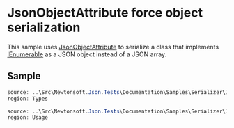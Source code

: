 ﻿# JsonObjectAttribute force object serialization

This sample uses [JsonObjectAttribute](T:Newtonsoft.Json.JsonObjectAttribute) to serialize a class that implements [IEnumerable](T:System.Collections.Generic.IEnumerable) as a JSON object instead of a JSON array.

## Sample

```csharp Types
source: ..\Src\Newtonsoft.Json.Tests\Documentation\Samples\Serializer\JsonObjectAttributeOverrideIEnumerable.cs
region: Types
```

```csharp Usage
source: ..\Src\Newtonsoft.Json.Tests\Documentation\Samples\Serializer\JsonObjectAttributeOverrideIEnumerable.cs
region: Usage
```
